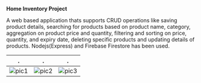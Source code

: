 **Home Inventory Project**

A web based application thats supports CRUD operations like saving product details, searching for products based on product name, category, aggregation on product price and quantity, filtering and sorting on price, quantity, and expiry date, deleting specific products and updating details of products. Nodejs(Express) and Firebase Firestore has been used.

.            |     .       | .
:-------------------------:|:-------------------------:|:-------------------:
![pic1](https://user-images.githubusercontent.com/41965125/116858615-4b75b880-ac1c-11eb-9698-d170685a623b.png)  |  ![pic2](https://user-images.githubusercontent.com/41965125/116858620-4d3f7c00-ac1c-11eb-9149-40f3c577a3ab.png) | ![pic3](https://user-images.githubusercontent.com/41965125/116858623-4dd81280-ac1c-11eb-9714-1d349b11181e.png)